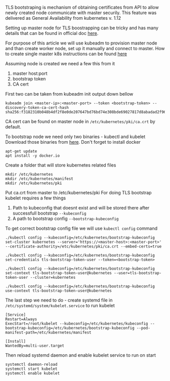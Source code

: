 TLS bootstraping is mechanism of obtaining certificates
from API to allow newly created node communicate with master securily.
This feature was delivered as General Availability from kubernetes v. 1.12


Setting up master node for TLS boostrapping can be tricky and has many details
that can be found in official doc [here](https://kubernetes.io/docs/reference/command-line-tools-reference/kubelet-tls-bootstrapping/#kube-apiserver-configuration).

For purpose of this article we will use kubeadm to provision master node
and than create worker node, set up it manually and connect to master.
How to create single master k8s instructions can be found [here](https://kubernetes.io/docs/setup/independent/create-cluster-kubeadm/)

Assuming node is created we need a few this from it

   1. master host:port
   2. bootstrap token
   3. CA cert

First two can be taken from kubeadm init output down bellow

```
kubeadm join <master-ip>:<master-port> --token <bootstrap-token> --discovery-token-ca-cert-hash sha256:f3182310b048b4df2f8e0de207647bd76bd74e308bde69027817d8abadad2f96
```

CA cert can be found on master node in `/etc/kubernetes/pki/ca.crt` by default.

To bootstrap node we need only two binaries - kubectl and kubelet
Download those binaries from [here](https://kubernetes.io/docs/setup/release/notes/#server-binaries).
Don't forget to install docker

```
apt-get update
apt install -y docker.io
```


Create a folder that will store kubernetes related files

```
mkdir /etc/kubernetes
mkdir /etc/kubernetes/manifest
mkdir /etc/kubernetes/pki
```

Put ca.crt from master to /etc/kubernetes/pki
For doing TLS bootstrap kubelet requires a few things

1. Path to kubeconfig that doesnt exist and will be stored there
   after successfull bootstrap `--kubeconfig`
2. A path to bootstrap config `--bootstrap-kubeconfig`

To get correct bootstrap config file we will use `kubectl config` command

```
./kubectl config --kubeconfig=/etc/kubernetes/bootstrap-kubeconfig set-cluster kubernetes --server='https://<master-host>:<master-port>' --certificate-authority=/etc/kubernetes/pki/ca.crt --embed-certs=true

./kubectl config --kubeconfig=/etc/kubernetes/bootstrap-kubeconfig set-credentials tls-bootstrap-token-user --token=<bootstrap-token>

./kubectl config --kubeconfig=/etc/kubernetes/bootstrap-kubeconfig set-context tls-bootstrap-token-user@kubernetes --user=tls-bootstrap-token-user --cluster=kubernetes

./kubectl config --kubeconfig=/etc/kubernetes/bootstrap-kubeconfig use-context tls-bootstrap-token-user@kubernetes

```


The last step we need to do - create systemd
file in `/etc/systemd/system/kubelet.service` to run kubelet


```
[Service]
Restart=Always
ExecStart=/root/kubelet --kubeconfig=/etc/kubernetes/kubeconfig --bootstrap-kubeconfig=/etc/kubernetes/bootstrap-kubeconfig --pod-manifest-path=/etc/kubernetes/manifest

[Install]
WantedBy=multi-user.target
```

Then reload systemd daemon and enable kubelet service to run on start

```
systemctl daemon-reload
systemctl start kubelet
systemctl enable kubelet
```